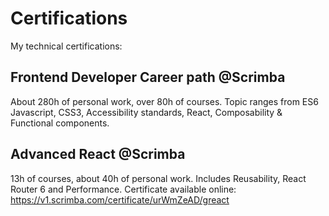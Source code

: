 # Certifications
My technical certifications:

## Frontend Developer Career path @Scrimba
About 280h of personal work, over 80h of courses. Topic ranges from ES6 Javascript, CSS3, Accessibility standards, React, Composability & Functional components. 

## Advanced React @Scrimba
13h of courses, about 40h of personal work. Includes Reusability, React Router 6 and Performance.
Certificate available online: https://v1.scrimba.com/certificate/urWmZeAD/greact
